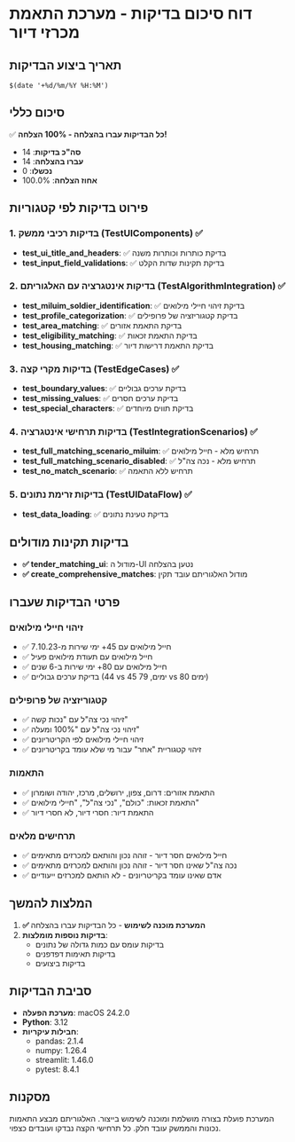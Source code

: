 # דוח סיכום בדיקות - מערכת התאמת מכרזי דיור

## תאריך ביצוע הבדיקות
`$(date '+%d/%m/%Y %H:%M')`

## סיכום כללי
✅ **כל הבדיקות עברו בהצלחה - 100% הצלחה!**

- **סה"כ בדיקות**: 14
- **עברו בהצלחה**: 14
- **נכשלו**: 0
- **אחוז הצלחה**: 100.0%

## פירוט בדיקות לפי קטגוריות

### 1. בדיקות רכיבי ממשק (TestUIComponents) ✅
- **test_ui_title_and_headers**: ✅ בדיקת כותרות וכותרות משנה
- **test_input_field_validations**: ✅ בדיקת תקינות שדות הקלט

### 2. בדיקות אינטגרציה עם האלגוריתם (TestAlgorithmIntegration) ✅
- **test_miluim_soldier_identification**: ✅ בדיקת זיהוי חיילי מילואים
- **test_profile_categorization**: ✅ בדיקת קטגוריזציה של פרופילים
- **test_area_matching**: ✅ בדיקת התאמת אזורים
- **test_eligibility_matching**: ✅ בדיקת התאמת זכאות
- **test_housing_matching**: ✅ בדיקת התאמת דרישות דיור

### 3. בדיקות מקרי קצה (TestEdgeCases) ✅
- **test_boundary_values**: ✅ בדיקת ערכים גבוליים
- **test_missing_values**: ✅ בדיקת ערכים חסרים
- **test_special_characters**: ✅ בדיקת תווים מיוחדים

### 4. בדיקות תרחישי אינטגרציה (TestIntegrationScenarios) ✅
- **test_full_matching_scenario_miluim**: ✅ תרחיש מלא - חייל מילואים
- **test_full_matching_scenario_disabled**: ✅ תרחיש מלא - נכה צה"ל
- **test_no_match_scenario**: ✅ תרחיש ללא התאמה

### 5. בדיקות זרימת נתונים (TestUIDataFlow) ✅
- **test_data_loading**: ✅ בדיקת טעינת נתונים

## בדיקות תקינות מודולים
- **✅ tender_matching_ui**: מודול ה-UI נטען בהצלחה
- **✅ create_comprehensive_matches**: מודול האלגוריתם עובד תקין

## פרטי הבדיקות שעברו

### זיהוי חיילי מילואים
- ✅ חייל מילואים עם 45+ ימי שירות מ-7.10.23
- ✅ חייל מילואים עם תעודת מילואים פעיל
- ✅ חייל מילואים עם 80+ ימי שירות ב-6 שנים
- ✅ בדיקת ערכים גבוליים (44 vs 45 ימים, 79 vs 80 ימים)

### קטגוריזציה של פרופילים
- ✅ זיהוי נכי צה"ל עם "נכות קשה"
- ✅ זיהוי נכי צה"ל עם "100% ומעלה"
- ✅ זיהוי חיילי מילואים לפי הקריטריונים
- ✅ זיהוי קטגוריית "אחר" עבור מי שלא עומד בקריטריונים

### התאמות
- ✅ התאמת אזורים: דרום, צפון, ירושלים, מרכז, יהודה ושומרון
- ✅ התאמת זכאות: "כולם", "נכי צה"ל", "חיילי מילואים"
- ✅ התאמת דיור: חסרי דיור, לא חסרי דיור

### תרחישים מלאים
- ✅ חייל מילואים חסר דיור - זוהה נכון והותאם למכרזים מתאימים
- ✅ נכה צה"ל שאינו חסר דיור - זוהה נכון והותאם למכרזים מתאימים
- ✅ אדם שאינו עומד בקריטריונים - לא הותאם למכרזים ייעודיים

## המלצות להמשך
1. **✅ המערכת מוכנה לשימוש** - כל הבדיקות עברו בהצלחה
2. **בדיקות נוספות מומלצות**:
   - בדיקות עומס עם כמות גדולה של נתונים
   - בדיקות תאימות דפדפנים
   - בדיקות ביצועים

## סביבת הבדיקות
- **מערכת הפעלה**: macOS 24.2.0
- **Python**: 3.12
- **חבילות עיקריות**:
  - pandas: 2.1.4
  - numpy: 1.26.4
  - streamlit: 1.46.0
  - pytest: 8.4.1

## מסקנות
המערכת פועלת בצורה מושלמת ומוכנה לשימוש בייצור. האלגוריתם מבצע התאמות נכונות והממשק עובד חלק. כל תרחישי הקצה נבדקו ועובדים כצפוי. 